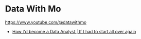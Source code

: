 # Data With Mo
https://www.youtube.com/@datawithmo

- [How I'd become a Data Analyst | If I had to start all over again](https://youtu.be/d_2fGS6QVDo)
